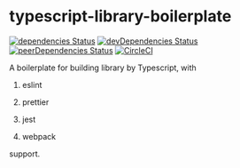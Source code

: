 # typescript-library-boilerplate

[![dependencies Status](https://david-dm.org/thundermiracle/typescript-library-boilerplate/status.svg)](https://david-dm.org/thundermiracle/typescript-library-boilerplate)
[![devDependencies Status](https://david-dm.org/thundermiracle/typescript-library-boilerplate/dev-status.svg)](https://david-dm.org/thundermiracle/typescript-library-boilerplate?type=dev)
[![peerDependencies Status](https://david-dm.org/thundermiracle/typescript-library-boilerplate/peer-status.svg)](https://david-dm.org/thundermiracle/typescript-library-boilerplate?type=peer)
[![CircleCI](https://circleci.com/gh/thundermiracle/typescript-library-boilerplate.svg?style=svg)](https://circleci.com/gh/thundermiracle/typescript-library-boilerplate)

A boilerplate for building library by Typescript, with

1. eslint

1. prettier

1. jest

1. webpack

support.
